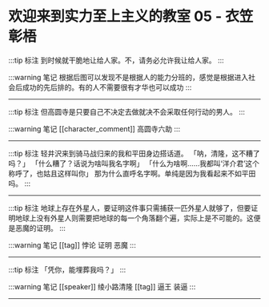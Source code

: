 # 欢迎来到实力至上主义的教室 05 - 衣笠彰梧

:::tip 标注
到时候就干脆地让给人家。不，请务必允许我让给人家。
:::

:::warning 笔记
根据后图可以发现不是根据人的能力分班的，感觉是根据进入社会后成功的先后排的。有的人不需要很有才华也可以成功
:::

---

:::tip 标注
但高圆寺是只要自己不决定去做就决不会采取任何行动的男人。
:::

:::warning 笔记
[[character_comment]] 高圆寺六助
:::

---

:::tip 标注
轻井沢来到骑马战归来的我和平田身边搭话道。
「呐，清隆，这不糟了吗？」
「什么糟了？话说为啥叫我名字啊」
「什么为啥啊……我都叫‘洋介君’这个称呼了，也姑且这样叫你」
那为什么直呼名字啊。单纯是因为我看起来不如平田吗。
:::

---

:::tip 标注
地球上存在外星人，要证明这件事只需捕获一匹外星人就够了，但要证明地球上没有外星人则需要把地球的每一个角落翻个遍，实际上是不可能的。这便是恶魔的证明。
:::

:::warning 笔记
[[tag]] 悖论 证明 恶魔
:::

---

:::tip 标注
「凭你，能埋葬我吗？」
:::

:::warning 笔记
[[speaker]] 绫小路清隆
[[tag]] 逼王 装逼
:::

---

